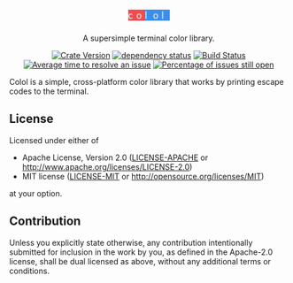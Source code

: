 <h1 style="width: 100%; text-align: center"><img src="logo.png" align="center" width="75" alt="Colol" /></h1>
<p align="center">A supersimple terminal color library.</p>
<p align="center">
<a href="https://crates.io/crates/colol"><img alt="Crate Version" src="https://img.shields.io/crates/v/colol.svg" /></a>
<a href="https://deps.rs/repo/github/derpmarine168/colol"><img alt="dependency status" src="https://deps.rs/repo/github/derpmarine168/colol/status.svg" /></a>
<a href="https://travis-ci.com/derpmarine168/colol"><img alt="Build Status" src="https://travis-ci.com/derpmarine168/colol.svg?branch=master" /></a>
<a href="https://isitmaintained.com/project/derpmarine168/colol" title="Average time to resolve an issue"><img src="https://isitmaintained.com/badge/resolution/derpmarine168/colol.svg" alt="Average time to resolve an issue"></a>
<a href="https://isitmaintained.com/project/derpmarine168/colol" title="Percentage of issues still open"><img src="https://isitmaintained.com/badge/open/derpmarine168/colol.svg" alt="Percentage of issues still open"></a>
</p>

Colol is a simple, cross-platform color library that works by printing escape codes to the terminal.

## License

Licensed under either of

* Apache License, Version 2.0
   ([LICENSE-APACHE](LICENSE-APACHE) or <http://www.apache.org/licenses/LICENSE-2.0>)
* MIT license
   ([LICENSE-MIT](LICENSE-MIT) or <http://opensource.org/licenses/MIT>)

at your option.

## Contribution

Unless you explicitly state otherwise, any contribution intentionally submitted
for inclusion in the work by you, as defined in the Apache-2.0 license, shall be
dual licensed as above, without any additional terms or conditions.